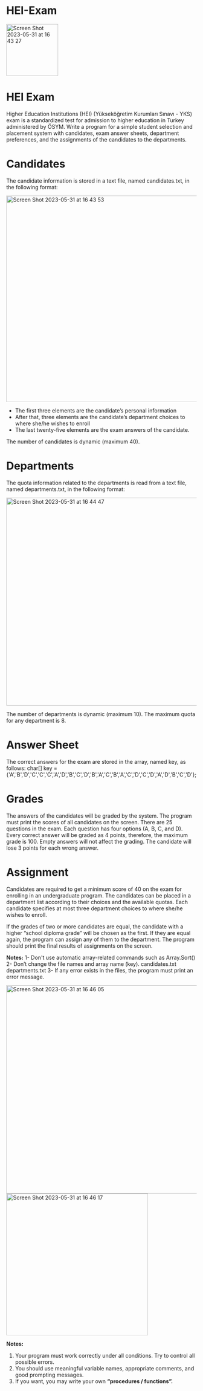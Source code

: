 # HEI-Exam

<img width="137" alt="Screen Shot 2023-05-31 at 16 43 27" src="https://github.com/inomisay/HEI-Exam/assets/98346164/d5539103-1bb9-439a-8ef9-6bd75d8e9772">

# HEI Exam
Higher Education Institutions (HEI) (Yükseköğretim Kurumları Sınavı - YKS) exam is a standardized test for admission to higher education in Turkey administered by ÖSYM.
Write a program for a simple student selection and placement system with candidates, exam answer sheets, department preferences, and the assignments of the candidates to the departments.

# Candidates
The candidate information is stored in a text file, named candidates.txt, in the following format:

<img width="546" alt="Screen Shot 2023-05-31 at 16 43 53" src="https://github.com/inomisay/HEI-Exam/assets/98346164/af54487a-7eb8-4c25-82eb-27685be76c2e">

- The first three elements are the candidate’s personal information
- After that, three elements are the candidate’s department choices to where she/he wishes to enroll 
- The last twenty-five elements are the exam answers of the candidate.

The number of candidates is dynamic (maximum 40).

# Departments
The quota information related to the departments is read from a text file, named departments.txt, in the following format:

<img width="550" alt="Screen Shot 2023-05-31 at 16 44 47" src="https://github.com/inomisay/HEI-Exam/assets/98346164/e24f05cc-5f89-4b56-b32d-36c4d1fc205f">

The number of departments is dynamic (maximum 10). The maximum quota for any department is 8.

# Answer Sheet
The correct answers for the exam are stored in the array, named key, as follows:
char[] key = {'A','B','D','C','C','C','A','D','B','C','D','B','A','C','B','A','C','D','C','D','A','D','B','C','D'};

# Grades
The answers of the candidates will be graded by the system. The program must print the scores of all candidates on the screen.
There are 25 questions in the exam. Each question has four options (A, B, C, and D). Every correct answer will be graded as 4 points, therefore, the maximum grade is 100. Empty answers will not affect the grading. The candidate will lose 3 points for each wrong answer.

# Assignment
Candidates are required to get a minimum score of 40 on the exam for enrolling in an undergraduate program.
The candidates can be placed in a department list according to their choices and the available quotas. Each candidate specifies at most three department choices to where she/he wishes to enroll.

If the grades of two or more candidates are equal, the candidate with a higher “school diploma grade” will be chosen as the first. If they are equal again, the program can assign any of them to the department.
The program should print the final results of assignments on the screen.

**Notes:**
1- Don't use automatic array-related commands such as Array.Sort()
2- Don’t change the file names and array name (key). candidates.txt
departments.txt
3- If any error exists in the files, the program must print an error message.

<img width="551" alt="Screen Shot 2023-05-31 at 16 46 05" src="https://github.com/inomisay/HEI-Exam/assets/98346164/f0400caa-f484-45a3-b81f-c272232e2fcb">

<img width="375" alt="Screen Shot 2023-05-31 at 16 46 17" src="https://github.com/inomisay/HEI-Exam/assets/98346164/3ba8c739-153c-4d26-bcb9-36028ab0688c">

**Notes:**
1. Your program must work correctly under all conditions. Try to control all possible errors.
2. You should use meaningful variable names, appropriate comments, and good prompting messages.
4. If you want, you may write your own **“procedures / functions”.**
